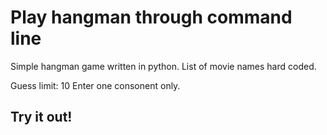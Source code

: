 # Play hangman through command line

Simple hangman game written in python.
List of movie names hard coded.

Guess limit: 10
Enter one consonent only.

## Try it out!
